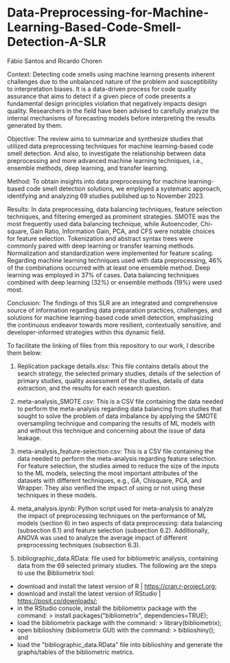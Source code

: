 # Data-Preprocessing-for-Machine-Learning-Based-Code-Smell-Detection-A-SLR
Fábio Santos and Ricardo Choren

Context: Detecting code smells using machine learning presents inherent challenges due to the unbalanced nature of the problem and susceptibility to interpretation biases. It is a data-driven process for code quality assurance that aims to detect if a given piece of code presents a fundamental design principles violation that negatively impacts design quality. Researchers in the field have been advised to carefully analyze the internal mechanisms of forecasting models before interpreting the results generated by them.

Objective: The review aims to summarize and synthesize studies that utilized data preprocessing techniques for machine learning-based code smell detection.  And also, to investigate the relationship between data preprocessing and more advanced machine learning techniques, i.e., ensemble methods, deep learning, and transfer learning.

Method: To obtain insights into data preprocessing for machine learning-based code smell detection solutions, we employed a systematic approach, identifying and analyzing 69 studies published up to November 2023.

Results: In data preprocessing, data balancing techniques, feature selection techniques, and filtering emerged as prominent strategies. SMOTE was the most frequently used data balancing technique, while Autoencoder, Chi-square, Gain Ratio, Information Gain, PCA, and CFS were notable choices for feature selection. Tokenization and abstract syntax trees were commonly paired with deep learning or transfer learning methods. Normalization and standardization were implemented for feature scaling. Regarding machine learning techniques used with data preprocessing, 46% of the combinations occurred with at least one ensemble method. Deep learning was employed in 37% of cases. Data balancing techniques combined with deep learning (32%) or ensemble methods (19%) were used most.

Conclusion: The findings of this SLR are an integrated and comprehensive source of information regarding data preparation practices, challenges, and solutions for machine learning-based code smell detection, emphasizing the continuous endeavor towards more resilient, contextually sensitive, and developer-informed strategies within this dynamic field.

To facilitate the linking of files from this repository to our work, I describe them below:

1. Replication package details.xlsx: This file contains details about the search strategy, the selected primary studies, details of the selection of primary studies, quality assessment of the studies, details of data extraction, and the results for each research question.

2. meta-analysis_SMOTE.csv: This is a CSV file containing the data needed to perform the meta-analysis regarding data balancing from studies that sought to solve the problem of data imbalance by applying the SMOTE oversampling technique and comparing the results of ML models with and without this technique and concerning about the issue of data leakage.

3. meta-analysis_feature-selection.csv: This is a CSV file containing the data needed to perform the meta-analysis regarding feature selection. For feature selection, the studies aimed to reduce the size of the inputs to the ML models, selecting the most important attributes of the datasets with different techniques, e.g., GA, Chisquare, PCA, and Wrapper. They also verified the impact of using or not using these techniques in these models.

4. meta_analysis.ipynb: Python script used for meta-analysis to analyze the impact of preprocessing techniques on the performance of ML models (section 6) in two aspects of data preprocessing: data balancing (subsection 6.1) and feature selection (subsection 6.2). Additionally, ANOVA was used to analyze the average impact of different preprocessing techniques (subsection 6.3).
   
5. bibliographic_data.RData: file used for bibliometric analysis, containing data from the 69 selected primary studies. The following are the steps to use the Bibliometrix tool:
  - download and install the latest version of R | https://cran.r-project.org;
  - download and install the latest version of RStudio | https://posit.co/downloads/;
  - in the RStudio console, install the bibliometrix package with the command: > install.packages("bibliometrix", dependencies=TRUE);
  - load the bibliometrix package with the command: > library(bibliometrix);
  - open biblioshiny (bibliometrix GUI) with the command: > biblioshiny(); and
  - load the "bibliographic_data.RData" file into biblioshiny and generate the graphs/tables of the bibliometric metrics. 


